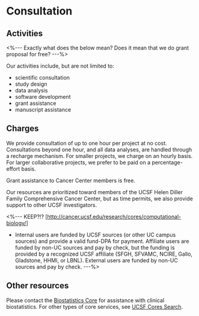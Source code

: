 # Consultation

## Activities

<%--- Exactly what does the below mean? Does it mean that we do grant
proposal for free? ---%> 

Our activities include, but are not limited to:
* scientific consultation
* study design
* data analysis 
* software development
* grant assistance
* manuscript assistance

## Charges

We provide consultation of up to one hour per project at no cost.
Consultations beyond one hour, and all data analyses, are handled
through a recharge mechanism.  For smaller projects, we charge on an
hourly basis.  For larger collaborative projects, we prefer to be paid
on a percentage-effort basis.

Grant assistance to Cancer Center members is free.

Our resources are prioritized toward members of the UCSF Helen Diller
Family Comprehensive Cancer Center, but as time permits, we also
provide support to other UCSF investigators.

<%--- KEEP?!? [http://cancer.ucsf.edu/research/cores/computational-biology/]
* Internal users are funded by UCSF sources (or other UC campus
  sources) and provide a valid fund-DPA for payment.  Affiliate users
  are funded by non-UC sources and pay by check, but the funding is
  provided by a recognized UCSF affiliate (SFGH, SFVAMC, NCIRE, Gallo,
  Gladstone, HHMI, or LBNL). External users are funded by non-UC
  sources and pay by check. 
---%>


## Other resources
Please contact the [Biostatistics Core] for assistance with clinical biostatistics.
For other types of core services, see [UCSF Cores Search].


[Biostatistics Core]: http://cancer.ucsf.edu/research/cores/biostatistics
[UCSF Cores Search]: http://cores.ucsf.edu/

